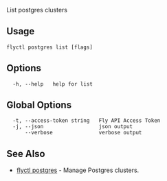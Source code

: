 List postgres clusters


## Usage
~~~
flyctl postgres list [flags]
~~~

## Options

~~~
  -h, --help   help for list
~~~

## Global Options

~~~
  -t, --access-token string   Fly API Access Token
  -j, --json                  json output
      --verbose               verbose output
~~~

## See Also

* [flyctl postgres](/docs/flyctl/postgres/)	 - Manage Postgres clusters.

